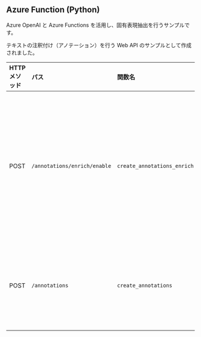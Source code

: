 ## Azure Function (Python)

Azure OpenAI と Azure Functions を活用し、固有表現抽出を行うサンプルです。

テキストの注釈付け（アノテーション）を行う Web API のサンプルとして作成されました。

| HTTP メソッド | パス | 関数名 | 説明 |
| :-- | :-- | :-- | :-- |
| POST | `/annotations/enrich/enable` | `create_annotations_enrich` | Azure OpenAI を使用してチャットの完了を作成し、アノテーションを作成する。その後、Wikipedia を探索してレスポンスをエンリッチする。 |
| POST | `/annotations` | `create_annotations` | Azure OpenAI を使用してチャットの完了を作成し、アノテーションを作成する。|